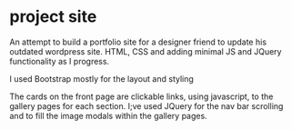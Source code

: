 # project site

An attempt to build a portfolio site for a designer friend to update his outdated wordpress site.
HTML, CSS and adding minimal JS and JQuery functionality as I progress.

I used Bootstrap mostly for the layout and styling

The cards on the front page are clickable links, using javascript, to the gallery pages for each section.
I;ve used JQuery for the nav bar scrolling and to fill the image modals within the gallery pages.
